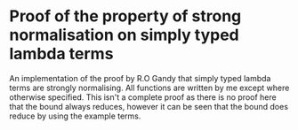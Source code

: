 # Proof of the property of strong normalisation on simply typed lambda terms
An implementation of the proof by R.O Gandy that simply typed lambda terms are strongly normalising. 
All functions are written by me except where otherwise specified. 
This isn't a complete proof as there is no proof here that the bound always reduces, however it can be seen that the bound does reduce by using the example terms. 
